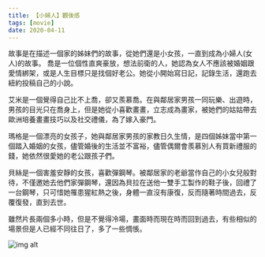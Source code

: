 ```yaml
---
title: 【小婦人】觀後感
tags: [movie]
date: 2020-04-11
---
```

<!--truncate-->
故事是在描述一個家的姊妹們的故事，從她們還是小女孩，一直到成為小婦人(女人)的故事。 喬是一位個性直爽豪放，想法前衛的人，她認為女人不應該被婚姻跟愛情綁架，或是人生目標只是找個好老公。她從小開始寫日記，記錄生活，還跑去紐約投稿自己的小說。

艾米是一個覺得自己比不上喬，卻又羨慕喬。在與鄰居家男孩一同玩樂、出遊時，男孩的目光只在喬身上，但是她從小喜歡畫畫，立志成為畫家，被她們的姑姑帶去歐洲培養畫畫技巧以及社交禮儀，為了嫁入豪門。

瑪格是一個漂亮的女孩子，她與鄰居家男孩的家教日久生情，是四個姊妹當中第一個踏入婚姻的女孩，儘管婚後的生活並不富裕，儘管偶爾會羨慕別人有買新禮服的錢，她依然很愛她的老公跟孩子們。

貝絲是一個害羞安靜的女孩，喜歡彈鋼琴。被鄰居家的老爺當作自己的小女兒般對待，不僅邀她去他們家彈鋼琴，還因為貝拉在送他一雙手工製作的鞋子後，回禮了一台鋼琴，只可惜她罹患猩紅熱之後，身體一直沒有康復，反而隨著時間過去，反覆復發，直到去世。

雖然片長兩個多小時，但是不覺得冷場，畫面時而現在時而回到過去，有些相似的場景但是人已經不同往日了，多了一些惆悵。

![img alt](/img/blog/idecidemyvalue.png)